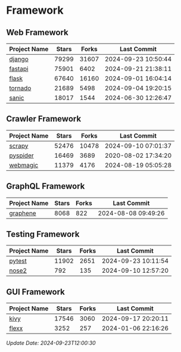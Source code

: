 # Framework

## Web Framework
| Project Name | Stars | Forks | Last Commit |
| ------------ | ----- | ----- | ----------- |
| [django](https://github.com/django/django) | 79299 | 31607 | 2024-09-23 10:50:44 |
| [fastapi](https://github.com/fastapi/fastapi) | 75901 | 6402 | 2024-09-21 21:38:11 |
| [flask](https://github.com/pallets/flask) | 67640 | 16160 | 2024-09-01 16:04:14 |
| [tornado](https://github.com/tornadoweb/tornado) | 21689 | 5498 | 2024-09-04 19:20:15 |
| [sanic](https://github.com/sanic-org/sanic) | 18017 | 1544 | 2024-06-30 12:26:47 |

## Crawler Framework
| Project Name | Stars | Forks | Last Commit |
| ------------ | ----- | ----- | ----------- |
| [scrapy](https://github.com/scrapy/scrapy) | 52476 | 10478 | 2024-09-10 07:01:37 |
| [pyspider](https://github.com/binux/pyspider) | 16469 | 3689 | 2020-08-02 17:34:20 |
| [webmagic](https://github.com/code4craft/webmagic) | 11379 | 4176 | 2024-08-19 05:05:28 |

## GraphQL Framework
| Project Name | Stars | Forks | Last Commit |
| ------------ | ----- | ----- | ----------- |
| [graphene](https://github.com/graphql-python/graphene) | 8068 | 822 | 2024-08-08 09:49:26 |

## Testing Framework
| Project Name | Stars | Forks | Last Commit |
| ------------ | ----- | ----- | ----------- |
| [pytest](https://github.com/pytest-dev/pytest) | 11902 | 2651 | 2024-09-23 10:11:54 |
| [nose2](https://github.com/nose-devs/nose2) | 792 | 135 | 2024-09-10 12:57:20 |

## GUI Framework
| Project Name | Stars | Forks | Last Commit |
| ------------ | ----- | ----- | ----------- |
| [kivy](https://github.com/kivy/kivy) | 17546 | 3060 | 2024-09-17 20:20:11 |
| [flexx](https://github.com/flexxui/flexx) | 3252 | 257 | 2024-01-06 22:16:26 |

*Update Date: 2024-09-23T12:00:30*